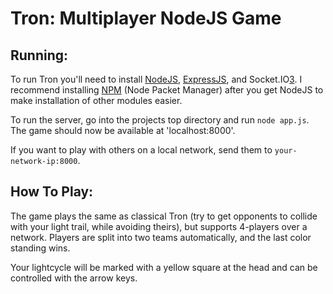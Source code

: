 Tron: Multiplayer NodeJS Game
=============================

Running:
--------
To run Tron you'll need to install [NodeJS][1], [ExpressJS][2], and Socket.IO[3]. I recommend installing [NPM][4] (Node Packet Manager) after you get NodeJS to make installation of other modules easier.

To run the server, go into the projects top directory and run `node app.js`. The game should now be available at 'localhost:8000'.

If you want to play with others on a local network, send them to `your-network-ip:8000`.

How To Play:
------------
The game plays the same as classical Tron (try to get opponents to collide with your light trail, while avoiding theirs), but supports 4-players over a network. Players are split into two teams automatically, and the last color standing wins. 

Your lightcycle will be marked with a yellow square at the head and can be controlled with the arrow keys.

[1]: http://nodejs.org/
[2]: http://expressjs.com/
[3]: http://socket.io/
[4]: http://npmjs.org/
